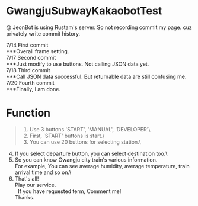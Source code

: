 # GwangjuSubwayKakaobotTest
@ JeonBot is using Rustam's server. So not recording commit my page. cuz privately write commit history.

7/14 First commit\
***Overall frame setting.\
7/17 Second commit\
***Just modify to use buttons. Not calling JSON data yet.\
7/18 Third commit\
***Call JSON data successful. But returnable data are still confusing me.
7/20 Fourth commit\
***Finally, I am done.

# Function
>  1. Use 3 buttons 'START', 'MANUAL', 'DEVELOPER'\
>  2. First, 'START' buttons is start.\
>  3. You can use 20 buttons for selecting station.\
  4. If you select departure button, you can select destination too.\
  5. So you can know Gwangju city train's various information.\
     For example, You can see average humidity, average temperature, train arrival time and so on.\
  6. That's all!\
     Play our service.\
     If you have requested term, Comment me!\
     Thanks.
